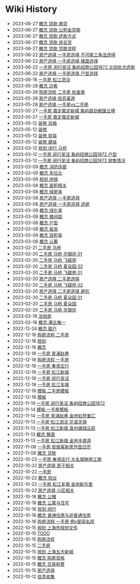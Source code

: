 # Wiki History

- 2023-06-27        [概念 贷款 商贷](/0091_概念_贷款_商贷)
- 2023-06-27        [概念 贷款 公积金贷款](/0092_概念_贷款_公积金贷款)
- 2023-06-27        [概念 贷款 还款方式](/0095_概念_贷款_还款方式)
- 2023-06-27        [概念 贷款 组合贷](/0093_概念_贷款_组合贷)
- 2023-06-27        [概念 贷款 贷款流程](/0094_概念_贷款_贷款流程)
- 2023-06-22        [房产选择 一手房选择 不可能三角法选择](/0088_房产选择_一手房选择_不可能三角法选择)
- 2023-06-22        [房产选择 一手房选择 楼盘选择](/0090_房产选择_一手房选择_楼盘选择)
- 2023-06-22        [一手房 闵行吴泾 象屿招商公园1872 北四批次选房](/0087_一手房_闵行吴泾_象屿招商公园1872_北四批次选房)
- 2023-06-22        [房产选择 一手房选择 户型选择](/0089_房产选择_一手房选择_户型选择)
- 2023-06-16        [一手房 松江泗泾](/0086_一手房_松江泗泾)
- 2023-05-28        [概念 边套](/0085_概念_边套)
- 2023-05-28        [购房流程 二手房 检查表](/0083_购房流程_二手房_检查表)
- 2023-05-28        [房产选择 信息渠道](/0082_房产选择_信息渠道)
- 2023-05-28        [房产选择 一手房vs二手房](/0084_房产选择_一手房vs二手房)
- 2023-05-27        [一手房 嘉定嘉定新城 象屿路劲都匯云境](/0081_一手房_嘉定嘉定新城_象屿路劲都匯云境)
- 2023-05-27        [一手房 嘉定嘉定新城](/0080_一手房_嘉定嘉定新城)
- 2023-05-12        [装修 风格](/0079_装修_风格)
- 2023-05-12        [装修](/0076_装修)
- 2023-05-12        [装修 软装](/0078_装修_软装)
- 2023-05-12        [装修 硬装](/0077_装修_硬装)
- 2023-03-12        [规划 闵行 马桥](/0073_规划_闵行_马桥)
- 2023-03-12        [一手房 闵行吴泾 象屿招商公园1872 户型](/0075_一手房_闵行吴泾_象屿招商公园1872_户型)
- 2023-03-12        [一手房 闵行吴泾 象屿招商公园1872 销售情况](/0074_一手房_闵行吴泾_象屿招商公园1872_销售情况)
- 2023-03-09        [概念 消防连廊](/0070_概念_消防连廊)
- 2023-03-09        [概念 车位比](/0071_概念_车位比)
- 2023-03-09        [规划 地铁](/0072_规划_地铁)
- 2023-03-08        [概念 面积相关](/0067_概念_面积相关)
- 2023-03-08        [概念 得房率](/0066_概念_得房率)
- 2023-03-08        [房产选择 一手房选择](/0068_房产选择_一手房选择)
- 2023-03-08        [房产选择 一手房选择 选房](/0069_房产选择_一手房选择_选房)
- 2023-03-08        [概念 绿化率](/0062_概念_绿化率)
- 2023-03-08        [概念 楼间距](/0063_概念_楼间距)
- 2023-03-08        [概念 户型](/0064_概念_户型)
- 2023-03-08        [概念 层高](/0065_概念_层高)
- 2023-03-08        [概念 容积率](/0061_概念_容积率)
- 2023-03-06        [概念 认筹](/0060_概念_认筹)
- 2023-02-21        [二手房 马桥](/0059_二手房_马桥)
- 2023-02-20        [二手房 马桥 华银坊 01](/0055_二手房_马桥_华银坊_01)
- 2023-02-20        [二手房 马桥 飞碟苑](/0052_二手房_马桥_飞碟苑)
- 2023-02-20        [二手房 马桥 夏朵园 02](/0057_二手房_马桥_夏朵园_02)
- 2023-02-20        [二手房 马桥 飞碟苑 01](/0051_二手房_马桥_飞碟苑_01)
- 2023-02-20        [房产选择 二手房选择](/0050_房产选择_二手房选择)
- 2023-02-20        [二手房 马桥 飞碟苑 02](/0058_二手房_马桥_飞碟苑_02)
- 2023-02-20        [房产选择 二手房选择 避坑](/0049_房产选择_二手房选择_避坑)
- 2023-02-20        [二手房 马桥 夏朵园 01](/0056_二手房_马桥_夏朵园_01)
- 2023-02-20        [二手房 马桥 夏朵园](/0053_二手房_马桥_夏朵园)
- 2023-02-20        [二手房 马桥 华银坊](/0054_二手房_马桥_华银坊)
- 2023-02-19        [法拍房](/0048_法拍房)
- 2023-02-18        [概念 满五唯一](/0047_概念_满五唯一)
- 2022-12-24        [概念 窗户](/0046_概念_窗户)
- 2022-12-18        [购房流程 二手房](/0045_购房流程_二手房)
- 2022-12-18        [规划](/0037_规划)
- 2022-12-18        [概念](/0033_概念)
- 2022-12-18        [一手房 青浦赵巷](/0041_一手房_青浦赵巷)
- 2022-12-18        [购房流程 一手房](/0044_购房流程_一手房)
- 2022-12-18        [一手房 奉贤庄行](/0042_一手房_奉贤庄行)
- 2022-12-18        [一手房 松江新城](/0038_一手房_松江新城)
- 2022-12-18        [一手房 闵行吴泾](/0040_一手房_闵行吴泾)
- 2022-12-18        [一手房 松江车墩](/0043_一手房_松江车墩)
- 2022-12-18        [模板 二手房模板](/0035_模板_二手房模板)
- 2022-12-18        [模板](/0034_模板)
- 2022-11-19        [一手房 闵行吴泾 象屿招商公园1872](/0032_一手房_闵行吴泾_象屿招商公园1872)
- 2022-11-14        [模板 一手房模板](/0029_模板_一手房模板)
- 2022-11-14        [一手房 青浦赵巷 金地虹桥峯汇](/0030_一手房_青浦赵巷_金地虹桥峯汇)
- 2022-11-13        [一手房 松江泗泾 花语天镜](/0025_一手房_松江泗泾_花语天镜)
- 2022-11-13        [一手房 松江新城 首创禧瑞云庭](/0028_一手房_松江新城_首创禧瑞云庭)
- 2022-11-13        [概念 飘窗](/0026_概念_飘窗)
- 2022-11-13        [一手房 松江新城 金地丰盛道](/0027_一手房_松江新城_金地丰盛道)
- 2022-11-06        [一手房 安居客新房开盘日历](/0024_一手房_安居客新房开盘日历)
- 2022-11-06        [概念 贷款](/0023_概念_贷款)
- 2022-10-23        [一手房 奉贤庄行 大名城映雨江南](/0022_一手房_奉贤庄行_大名城映雨江南)
- 2022-10-22        [房产选择 房子相关](/0019_房产选择_房子相关)
- 2022-10-22        [一手房](/0020_一手房)
- 2022-10-22        [概念 阳台](/0018_概念_阳台)
- 2022-10-22        [一手房 松江车墩 金地新乐里](/0021_一手房_松江车墩_金地新乐里)
- 2022-10-22        [房产选择 小区相关](/0017_房产选择_小区相关)
- 2022-10-18        [概念 公摊](/0015_概念_公摊)
- 2022-10-18        [概念 公寓与住宅](/0016_概念_公寓与住宅)
- 2022-10-16        [规划 闵行](/0012_规划_闵行)
- 2022-10-16        [概念 普通住房与非普通住房](/0014_概念_普通住房与非普通住房)
- 2022-10-16        [购房流程 一手房 例x斐丽名邸](/0013_购房流程_一手房_例x斐丽名邸)
- 2022-10-15        [规划 上海市规划文件](/0010_规划_上海市规划文件)
- 2022-10-15        [TODO](/0006_TODO)
- 2022-10-15        [购房流程](/0007_购房流程)
- 2022-10-15        [二手房](/0005_二手房)
- 2022-10-15        [规划 上海五大新城](/0011_规划_上海五大新城)
- 2022-10-15        [概念 购房资格](/0004_概念_购房资格)
- 2022-10-15        [概念 交易税费](/0008_概念_交易税费)
- 2022-10-15        [房产选择](/0009_房产选择)
- 2022-10-12        [信息收集](/0003_信息收集)
